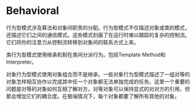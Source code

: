 # Behavioral

行为型模式涉及算法和对象间职责的分配。行为型模式不仅描述对象或类的模式，还描述它们之间的通信模式。这些模式刻画了在运行时难以跟踪的复杂的控制流。它们将你的注意力从控制流转移到对象间的联系方式上来。

类行为型模式使用继承机制在类间分派行为。包括Template Method和Interpreter。

对象行为型模式使用对象组合而不是继承。一些对象行为型模式描述了一组对等的对象怎样相互协作以完成其中任一个对象都无法单独完成的任务。这里一个重要的问题是对等的对象如何互相了解对方。对等对象可以保持显式的对对方的引用，但那会增加它们的耦合度。在极端情况下，每个对象都要了解所有其他的对象。
